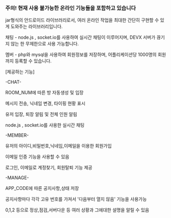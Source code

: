 ### 주의! 현재 사용 불가능한 온라인 기능들을 포함하고 있습니다


jar형식의 안드로이드 라이브러리로서, 여러 온라인 작업을 최대한 간단히 구현할 수 있게 도와주는 라이브러리입니다.


채팅 - node.js , socket.io를 사용하여 실시간 채팅이 이루어지며, DEVX 서버가 끊기지 않는 한 무제한으로 사용 가능합니다.


멤버 - php와 mysql을 사용하여 회원정보를 저장하며, 어플리케이션당 1000명의 회원까지 등록할 수 있습니다.



[제공하는 기능]

-CHAT-

ROOM_NUM에 따른 방 자동생성 및 입장

메시지 전송, 닉네임 변경, 타이핑 현황 표시

유저 입장, 퇴장 알림 및 전체 인원 알림

node.js , socket.io를 사용한 실시간 채팅



-MEMBER-

유저의 아이디,비밀번호,닉네임,이메일을 이용한 회원가입

이메일 인증 기능을 사용할 수 있음

로그인, 이메일로 계정찾기, 회원탈퇴 기능 제공



-MANAGE-

APP_CODE에 따른 공지사항,상태 저장

공지사항마다 각각 고유 번호를 가져서 '다음부터 열지 않음' 기능을 사용가능

0,1,2 등으로 정상,점검,서버다운 등 여러 상황과 그에대한 설명을 알릴 수 있음
